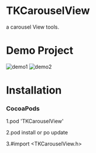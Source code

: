 # TKCarouselView
a carousel View tools.

Demo Project
==============

![demo1](https://github.com/libtinker/TKCarouselView/blob/master/TKCarouselView/demo3.png)
![demo2](https://github.com/libtinker/TKCarouselView/blob/master/TKCarouselView/demo4.png)

Installation
==============
### CocoaPods
1.pod 'TKCarouselView'

2.pod install or po update

3.#import <TKCarouselView.h>


